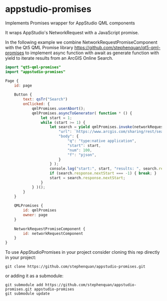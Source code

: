 # appstudio-promises
Implements Promises wrapper for AppStudio QML components

It wraps AppStudio's NetworkRequest with a JavaScript promise.

In the following example we combine NetworkRequestPromiseComponent with
the Qt5 QML Promise library https://github.com/stephenquan/qt5-qml-promises
to implement async function with await as generate function with yield
to iterate results from an ArcGIS Online Search.

```qml
import "qt5-qml-promises"
import "appstudio-promises"

Page {
    id: page
    
    Button {
        text: qsTr("Search")
        onClicked: {
            qmlPromises.userAbort();
            qmlPromises.asyncToGenerator( function * () {
                let start = 1;
                while (start >= 1) {
                    let search = yield qmlPromises.invoke(networkRequestComponent, {
                        "url": `https://www.arcgis.com/sharing/rest/search`,
                        "body": {
                            "q": "type:native application",
                            "start": start,
                            "num": 100,
                            "f": "pjson",
                        }
                    } );
                    console.log("start:", start, "results: ", search.response.results.length, "nextStart: ", search.response.nextStart);
                    if (search.response.nextStart === -1) { break; }
                    start = search.response.nextStart;
                }
            } )();
        }
    }
    
    QMLPromises {
        id: qmlPromises
        owner: page
    }
    
    NetworkRequestPromiseComponent {
        id: networkRequestComponent
    }
}
```

To use AppStudioPromises in your project consider cloning this rep directly in your project:

    git clone https://github.com/stephenquan/appstudio-promises.git

or adding it as a submodule:

    git submodule add https://github.com/stephenquan/appstudio-promises.git appstudio-promises
    git submodule update
